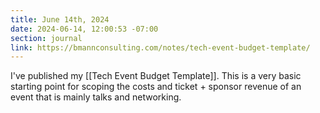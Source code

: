 ```yaml
---
title: June 14th, 2024
date: 2024-06-14, 12:00:53 -07:00
section: journal
link: https://bmannconsulting.com/notes/tech-event-budget-template/
---
```

I've published my [[Tech Event Budget Template]]. This is a very basic starting point for scoping the costs and ticket + sponsor revenue of an event that is mainly talks and networking.